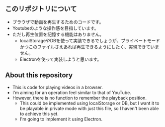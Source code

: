 ## このリポジトリについて
- ブラウザで動画を再生するためのコードです。
- Youtubeのような操作感を目指しています。
- ただし再生位置を記憶する機能はありません。
    - localStorageやDBを使って実装できるでしょうが、プライベートモードかつこのファイルさえあれば再生できるようにしたく、実現できていません。
    - Electronを使って実装しようと思います。

## About this repository
- This is code for playing videos in a browser.
- I'm aiming for an operation feel similar to that of YouTube.
- However, there is no function to remember the playback position.
    - This could be implemented using localStorage or DB, but I want it to be playable in private mode with just this file, so I haven't been able to achieve this yet.
    - I'm going to implement it using Electron.
